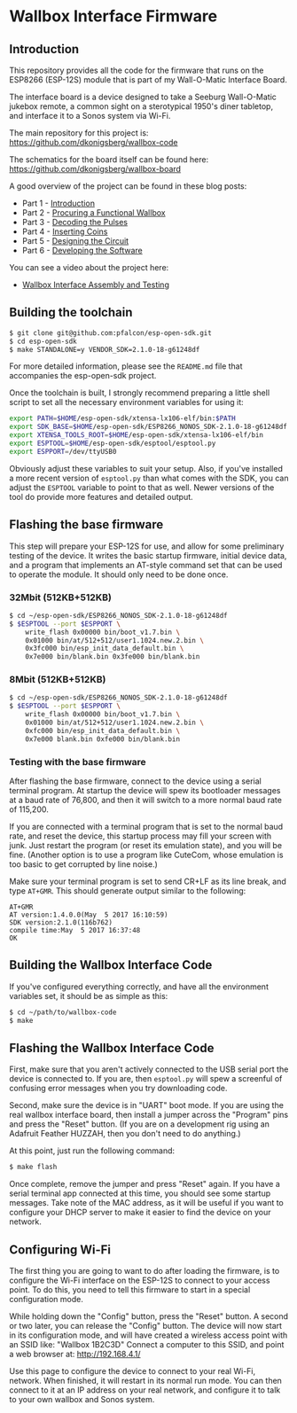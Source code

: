 # Wallbox Interface Firmware

## Introduction
This repository provides all the code for the firmware that runs on the
ESP8266 (ESP-12S) module that is part of my Wall-O-Matic Interface Board.

The interface board is a device designed to take a Seeburg Wall-O-Matic
jukebox remote, a common sight on a sterotypical 1950's diner tabletop,
and interface it to a Sonos system via Wi-Fi.

The main repository for this project is:
https://github.com/dkonigsberg/wallbox-code

The schematics for the board itself can be found here:
https://github.com/dkonigsberg/wallbox-board

A good overview of the project can be found in these blog posts:
* Part 1 - [Introduction](http://hecgeek.blogspot.com/2017/10/wall-o-matic-interface-1.html)
* Part 2 - [Procuring a Functional Wallbox](http://hecgeek.blogspot.com/2017/10/wall-o-matic-interface-2.html)
* Part 3 - [Decoding the Pulses](http://hecgeek.blogspot.com/2017/10/wall-o-matic-interface-3.html)
* Part 4 - [Inserting Coins](http://hecgeek.blogspot.com/2017/10/wall-o-matic-interface-4.html)
* Part 5 - [Designing the Circuit](http://hecgeek.blogspot.com/2017/10/wall-o-matic-interface-5.html)
* Part 6 - [Developing the Software](http://hecgeek.blogspot.com/2017/10/wall-o-matic-interface-6.html)

You can see a video about the project here:
* [Wallbox Interface Assembly and Testing](https://www.youtube.com/watch?v=2aR7-YdtxFc)


## Building the toolchain
```sh
$ git clone git@github.com:pfalcon/esp-open-sdk.git
$ cd esp-open-sdk
$ make STANDALONE=y VENDOR_SDK=2.1.0-18-g61248df
```
For more detailed information, please see the ```README.md``` file that
accompanies the esp-open-sdk project.

Once the toolchain is built, I strongly recommend preparing a little shell
script to set all the necessary environment variables for using it:

```sh
export PATH=$HOME/esp-open-sdk/xtensa-lx106-elf/bin:$PATH
export SDK_BASE=$HOME/esp-open-sdk/ESP8266_NONOS_SDK-2.1.0-18-g61248df
export XTENSA_TOOLS_ROOT=$HOME/esp-open-sdk/xtensa-lx106-elf/bin
export ESPTOOL=$HOME/esp-open-sdk/esptool/esptool.py
export ESPPORT=/dev/ttyUSB0
```

Obviously adjust these variables to suit your setup. Also, if you've installed
a more recent version of `esptool.py` than what comes with the SDK, you can
adjust the `ESPTOOL` variable to point to that as well. Newer versions of the
tool do provide more features and detailed output.


## Flashing the base firmware

This step will prepare your ESP-12S for use, and allow for some preliminary
testing of the device. It writes the basic startup firmware, initial device
data, and a program that implements an AT-style command set that can be
used to operate the module. It should only need to be done once.

### 32Mbit (512KB+512KB)
```sh
$ cd ~/esp-open-sdk/ESP8266_NONOS_SDK-2.1.0-18-g61248df
$ $ESPTOOL --port $ESPPORT \
    write_flash 0x00000 bin/boot_v1.7.bin \
    0x01000 bin/at/512+512/user1.1024.new.2.bin \
    0x3fc000 bin/esp_init_data_default.bin \
    0x7e000 bin/blank.bin 0x3fe000 bin/blank.bin
```

### 8Mbit (512KB+512KB)
```sh
$ cd ~/esp-open-sdk/ESP8266_NONOS_SDK-2.1.0-18-g61248df
$ $ESPTOOL --port $ESPPORT \
    write_flash 0x00000 bin/boot_v1.7.bin \
    0x01000 bin/at/512+512/user1.1024.new.2.bin \
    0xfc000 bin/esp_init_data_default.bin \
    0x7e000 blank.bin 0xfe000 bin/blank.bin
```

### Testing with the base firmware
After flashing the base firmware, connect to the device using a serial
terminal program. At startup the device will spew its bootloader messages
at a baud rate of 76,800, and then it will switch to a more normal baud rate
of 115,200.

If you are connected with a terminal program that is set to the normal baud
rate, and reset the device, this startup process may fill your screen with
junk. Just restart the program (or reset its emulation state), and you will
be fine. (Another option is to use a program like CuteCom, whose emulation is
too basic to get corrupted by line noise.)

Make sure your terminal program is set to send CR+LF as its line break,
and type `AT+GMR`. This should generate output similar to the following:

```
AT+GMR
AT version:1.4.0.0(May  5 2017 16:10:59)
SDK version:2.1.0(116b762)
compile time:May  5 2017 16:37:48
OK
```


## Building the Wallbox Interface Code
If you've configured everything correctly, and have all the environment
variables set, it should be as simple as this:

```sh
$ cd ~/path/to/wallbox-code
$ make
```


## Flashing the Wallbox Interface Code
First, make sure that you aren't actively connected to the USB serial port
the device is connected to. If you are, then `esptool.py` will spew a
screenful of confusing error messages when you try downloading code.

Second, make sure the device is in "UART" boot mode. If you are using the
real wallbox interface board, then install a jumper across the "Program"
pins and press the "Reset" button. (If you are on a development rig using
an Adafruit Feather HUZZAH, then you don't need to do anything.)

At this point, just run the following command:

```sh
$ make flash
```

Once complete, remove the jumper and press "Reset" again. If you have a
serial terminal app connected at this time, you should see some startup
messages. Take note of the MAC address, as it will be useful if you want
to configure your DHCP server to make it easier to find the device
on your network.

## Configuring Wi-Fi
The first thing you are going to want to do after loading the firmware,
is to configure the Wi-Fi interface on the ESP-12S to connect to your
access point. To do this, you need to tell this firmware to start in a
special configuration mode.

While holding down the "Config" button, press the "Reset" button.
A second or two later, you can release the "Config" button.
The device will now start in its configuration mode, and will have
created a wireless access point with an SSID like: "Wallbox 1B2C3D"
Connect a computer to this SSID, and point a web browser at:
http://192.168.4.1/

Use this page to configure the device to connect to your real Wi-Fi,
network. When finished, it will restart in its normal run mode.
You can then connect to it at an IP address on your real network,
and configure it to talk to your own wallbox and Sonos system.
